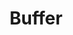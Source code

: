 ---
blog: https://blog.bufferapp.com/
facebook: https://www.facebook.com/bufferapp
github: bufferapp
guide: https://buffer.com/press
logohandle: buffer
sort: buffer
title: Buffer
twitter: buffer
website: https://buffer.com/
---
